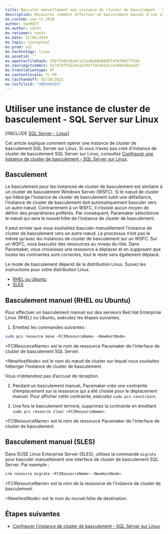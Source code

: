 ```yaml
---
title: Basculer manuellement une instance de cluster de basculement - SQL Server sur Linux
description: Découvrez comment effectuer un basculement manuel d’une instance de cluster de basculement (FCI) sur SQL Server sur Linux, en particulier Red Hat Linux Enterprise, Ubuntu et SUSE Linux Enterprise Server.
ms.custom: seo-lt-2019
author: VanMSFT
ms.author: vanto
ms.reviewer: vanto
ms.date: 12/06/2019
ms.topic: conceptual
ms.prod: sql
ms.technology: linux
ms.assetid: ''
ms.openlocfilehash: 93bff6d536a6c1c5ad4eb8d8805fefb706377594
ms.sourcegitcommit: 917df4ffd22e4a229af7dc481dcce3ebba0aa4d7
ms.translationtype: HT
ms.contentlocale: fr-FR
ms.lasthandoff: 02/10/2021
ms.locfileid: "100346293"
---
```

# <a name="operate-failover-cluster-instance---sql-server-on-linux"></a>Utiliser une instance de cluster de basculement - SQL Server sur Linux

[!INCLUDE [SQL Server - Linux](../includes/applies-to-version/sql-linux.md)]

Cet article explique comment opérer une instance de cluster de basculement SQL Server sur Linux. Si vous n’avez pas créé d’instance de cluster de basculement SQL Server sur Linux, consultez [Configurer une instance de cluster de basculement - SQL Server sur Linux](sql-server-linux-shared-disk-cluster-configure.md). 

## <a name="failover"></a>Basculement

Le basculement pour les instances de cluster de basculement est similaire à un cluster de basculement Windows Server (WSFC). Si le nœud de cluster qui héberge l’instance de cluster de basculement subit une défaillance, l’instance de cluster de basculement doit automatiquement basculer vers un autre nœud. Contrairement à un WSFC, il n’existe aucun moyen de définir des propriétaires préférés. Par conséquent, Pacemaker sélectionne le nœud qui sera le nouvel hôte de l’instance de cluster de basculement.

Il peut arriver que vous souhaitiez basculer manuellement l’instance de cluster de basculement vers un autre nœud. Le processus n’est pas le même qu’avec les instances de cluster de basculement sur un WSFC. Sur un WSFC, vous basculez des ressources au niveau du rôle. Dans Pacemaker, vous choisissez une ressource à déplacer et en supposant que toutes les contraintes sont correctes, tout le reste sera également déplacé. 

Le mode de basculement dépend de la distribution Linux. Suivez les instructions pour votre distribution Linux.

- [RHEL ou Ubuntu](#manual-failover-rhel-or-ubuntu)
- [SLES](#manual-failover-sles)

## <a name="manual-failover-rhel-or-ubuntu"></a>Basculement manuel (RHEL ou Ubuntu)

Pour effectuer un basculement manuel sur des serveurs Red Hat Enterprise Linux (RHEL) ou Ubuntu, exécutez les étapes suivantes.
1.  Émettez les commandes suivantes : 

   ```bash
   sudo pcs resource move <FCIResourceName> <NewHostNode> 
   ```

   \<FCIResourceName> est le nom de ressource Pacemaker de l’interface de cluster de basculement SQL Server.

   \<NewHostNode> est le nom du nœud de cluster sur lequel vous souhaitez héberger l’instance de cluster de basculement. 

   Vous n’obtiendrez pas d’accusé de réception.

2.  Pendant un basculement manuel, Pacemaker crée une contrainte d’emplacement sur la ressource qui a été choisie pour le déplacement manuel. Pour afficher cette contrainte, exécutez `sudo pcs constraint`.

3.  Une fois le basculement terminé, supprimez la contrainte en émettant `sudo pcs resource clear <FCIResourceName>`. 

\<FCIResourceName> est le nom de ressource Pacemaker de l’interface de cluster de basculement. 

## <a name="manual-failover-sles"></a>Basculement manuel (SLES)


Dans SUSE Linux Enterprise Server (SLES), utilisez la commande `migrate` pour basculer manuellement une interface de cluster de basculement SQL Server. Par exemple :

```bash
crm resource migrate <FCIResourceName> <NewHostNode>
```

\<FCIResourceName> est le nom de la ressource de l’instance de cluster de basculement. 

\<NewHostNode> est le nom du nouvel hôte de destination. 


<!---

|Distribution |Topic 
|----- |-----
|**Red Hat Enterprise Linux with HA add-on** |[Configure](sql-server-linux-shared-disk-cluster-red-hat-7-configure.md)<br/>[Operate](sql-server-linux-shared-disk-cluster-red-hat-7-operate.md)
|**SUSE Linux Enterprise Server with HA add-on** |[Configure](sql-server-linux-shared-disk-cluster-sles-configure.md)

--->

## <a name="next-steps"></a>Étapes suivantes

- [Configurer l’instance de cluster de basculement - SQL Server sur Linux](sql-server-linux-shared-disk-cluster-configure.md)

<!--Image references-->
